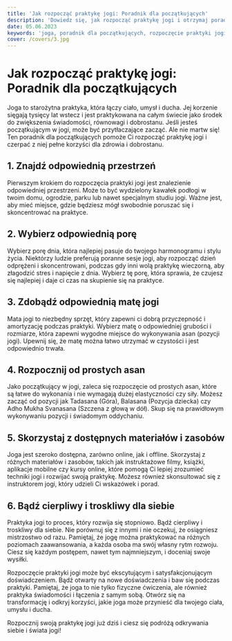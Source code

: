 ```yaml
---
title: 'Jak rozpocząć praktykę jogi: Poradnik dla początkujących'
description: 'Dowiedz się, jak rozpocząć praktykę jogi i otrzymaj porady dla początkujących. Poznaj podstawowe kroki i wskazówki, które pomogą Ci zacząć praktykować jogę i czerpać z niej korzyści dla zdrowia i dobrostanu.'
date: 05.06.2023
keywords: 'joga, poradnik dla początkujących, rozpoczęcie praktyki jogi, zdrowie i dobrostan'
cover: /covers/3.jpg
---
```


# Jak rozpocząć praktykę jogi: Poradnik dla początkujących

Joga to starożytna praktyka, która łączy ciało, umysł i ducha. Jej korzenie sięgają tysięcy lat wstecz i jest praktykowana na całym świecie jako środek do zwiększenia świadomości, równowagi i dobrostanu. Jeśli jesteś początkującym w jogi, może być przytłaczające zacząć. Ale nie martw się! Ten poradnik dla początkujących pomoże Ci rozpocząć praktykę jogi i czerpać z niej pełne korzyści dla zdrowia i dobrostanu.

## 1. Znajdź odpowiednią przestrzeń

Pierwszym krokiem do rozpoczęcia praktyki jogi jest znalezienie odpowiedniej przestrzeni. Może to być wydzielony kawałek podłogi w twoim domu, ogrodzie, parku lub nawet specjalnym studiu jogi. Ważne jest, aby mieć miejsce, gdzie będziesz mógł swobodnie poruszać się i skoncentrować na praktyce.

## 2. Wybierz odpowiednią porę

Wybierz porę dnia, która najlepiej pasuje do twojego harmonogramu i stylu życia. Niektórzy ludzie preferują poranne sesje jogi, aby rozpocząć dzień odprężeni i skoncentrowani, podczas gdy inni wolą praktykę wieczorną, aby złagodzić stres i napięcie z dnia. Wybierz tę porę, która sprawia, że czujesz się najlepiej i daje ci czas na skupienie się na praktyce.

## 3. Zdobądź odpowiednią matę jogi

Mata jogi to niezbędny sprzęt, który zapewni ci dobrą przyczepność i amortyzację podczas praktyki. Wybierz matę o odpowiedniej grubości i rozmiarze, która zapewni wygodne miejsce do wykonywania asan (pozycji jogi). Upewnij się, że matę można łatwo utrzymać w czystości i jest odpowiednio trwała.

## 4. Rozpocznij od prostych asan

Jako początkujący w jogi, zaleca się rozpoczęcie od prostych asan, które są łatwe do wykonania i nie wymagają dużej elastyczności czy siły. Możesz zacząć od pozycji jak Tadasana (Góra), Balasana (Pozycja dziecka) czy Adho Mukha Svanasana (Szczena z głową w dół). Skup się na prawidłowym wykonywaniu pozycji i świadomym oddychaniu.

## 5. Skorzystaj z dostępnych materiałów i zasobów

Joga jest szeroko dostępna, zarówno online, jak i offline. Skorzystaj z różnych materiałów i zasobów, takich jak instruktażowe filmy, książki, aplikacje mobilne czy kursy online, które pomogą Ci lepiej zrozumieć techniki jogi i rozwijać swoją praktykę. Możesz również skonsultować się z instruktorem jogi, który udzieli Ci wskazówek i porad.

## 6. Bądź cierpliwy i troskliwy dla siebie

Praktyka jogi to proces, który rozwija się stopniowo. Bądź cierpliwy i troskliwy dla siebie. Nie porównuj się z innymi i nie oczekuj, że osiągniesz mistrzostwo od razu. Pamiętaj, że jogę można praktykować na różnych poziomach zaawansowania, a każda osoba ma swój własny rytm rozwoju. Ciesz się każdym postępem, nawet tym najmniejszym, i doceniaj swoje wysiłki.

Rozpoczęcie praktyki jogi może być ekscytującym i satysfakcjonującym doświadczeniem. Bądź otwarty na nowe doświadczenia i baw się podczas praktyki. Pamiętaj, że joga to nie tylko fizyczne ćwiczenia, ale również praktyka świadomości i łączenia z samym sobą. Otwórz się na transformację i odkryj korzyści, jakie joga może przynieść dla twojego ciała, umysłu i ducha.

Rozpocznij swoją praktykę jogi już dziś i ciesz się podróżą odkrywania siebie i świata jogi!
